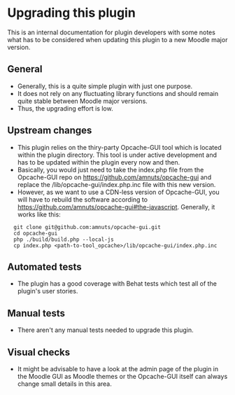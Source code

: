 Upgrading this plugin
=====================

This is an internal documentation for plugin developers with some notes what has to be considered when updating this plugin to a new Moodle major version.

General
-------

* Generally, this is a quite simple plugin with just one purpose.
* It does not rely on any fluctuating library functions and should remain quite stable between Moodle major versions.
* Thus, the upgrading effort is low.


Upstream changes
----------------

* This plugin relies on the thiry-party Opcache-GUI tool which is located within the plugin directory. This tool is under active development and has to be updated within the plugin every now and then.
* Basically, you would just need to take the index.php file from the Opcache-GUI repo on https://github.com/amnuts/opcache-gui and replace the /lib/opcache-gui/index.php.inc file with this new version.
* However, as we want to use a CDN-less version of Opcache-GUI, you will have to rebuild the software according to https://github.com/amnuts/opcache-gui#the-javascript. Generally, it works like this:
```
  git clone git@github.com:amnuts/opcache-gui.git
  cd opcache-gui
  php ./build/build.php --local-js
  cp index.php <path-to-tool_opcache>/lib/opcache-gui/index.php.inc
```


Automated tests
---------------

* The plugin has a good coverage with Behat tests which test all of the plugin's user stories.


Manual tests
------------

* There aren't any manual tests needed to upgrade this plugin.


Visual checks
-------------

* It might be advisable to have a look at the admin page of the plugin in the Moodle GUI as Moodle themes or the Opcache-GUI itself can always change small details in this area.
